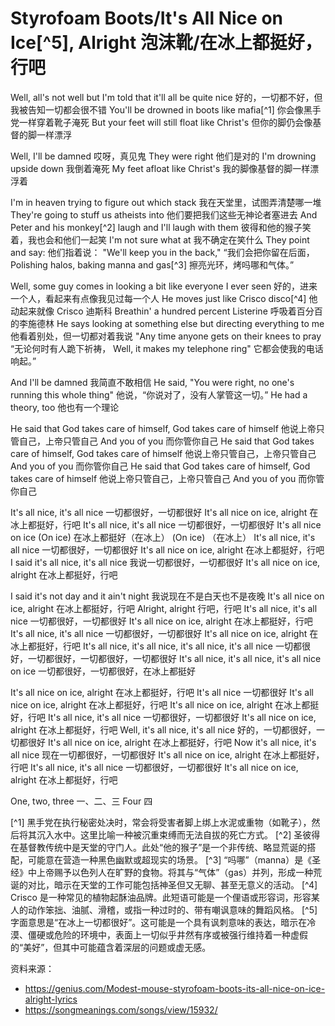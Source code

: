 # Styrofoam Boots/It's All Nice on Ice[^5], Alright 泡沫靴/在冰上都挺好，行吧

Well, all's not well but I'm told that it'll all be quite nice
好的，一切都不好，但我被告知一切都会很不错
You'll be drowned in boots like mafia[^1]
你会像黑手党一样穿着靴子淹死
But your feet will still float like Christ's
但你的脚仍会像基督的脚一样漂浮

Well, I'll be damned
哎呀，真见鬼
They were right
他们是对的
I'm drowning upside down
我倒着淹死
My feet afloat like Christ's
我的脚像基督的脚一样漂浮着

I'm in heaven trying to figure out which stack
我在天堂里，试图弄清楚哪一堆
They're going to stuff us atheists into
他们要把我们这些无神论者塞进去
And Peter and his monkey[^2] laugh and I'll laugh with them
彼得和他的猴子笑着，我也会和他们一起笑
I'm not sure what at
我不确定在笑什么
They point and say:
他们指着说：
"We'll keep you in the back,"
“我们会把你留在后面，
Polishing halos, baking manna and gas[^3]
擦亮光环，烤吗哪和气体。”

Well, some guy comes in looking a bit like everyone I ever seen
好的，进来一个人，看起来有点像我见过每一个人
He moves just like Crisco disco[^4]
他动起来就像 Crisco 迪斯科
Breathin' a hundred percent Listerine
呼吸着百分百的李施德林
He says looking at something else but directing everything to me
他看着别处，但一切都对着我说
"Any time anyone gets on their knees to pray
“无论何时有人跪下祈祷，
Well, it makes my telephone ring"
它都会使我的电话响起。”

And I'll be damned
我简直不敢相信
He said, "You were right, no one's running this whole thing"
他说，“你说对了，没有人掌管这一切。”
He had a theory, too
他也有一个理论

He said that God takes care of himself, God takes care of himself
他说上帝只管自己，上帝只管自己
And you of you
而你管你自己
He said that God takes care of himself, God takes care of himself
他说上帝只管自己，上帝只管自己
And you of you
而你管你自己
He said that God takes care of himself, God takes care of himself
他说上帝只管自己，上帝只管自己
And you of you
而你管你自己

It's all nice, it's all nice
一切都很好，一切都很好
It's all nice on ice, alright
在冰上都挺好，行吧
It's all nice, it's all nice
一切都很好，一切都很好
It's all nice on ice (On ice)
在冰上都挺好（在冰上）
(On ice)
（在冰上）
It's all nice, it's all nice
一切都很好，一切都很好
It's all nice on ice, alright
在冰上都挺好，行吧
I said it's all nice, it's all nice
我说一切都很好，一切都很好
It's all nice on ice, alright
在冰上都挺好，行吧

I said it's not day and it ain't night
我说现在不是白天也不是夜晚
It's all nice on ice, alright
在冰上都挺好，行吧
Alright, alright
行吧，行吧
It's all nice, it's all nice
一切都很好，一切都很好
It's all nice on ice, alright
在冰上都挺好，行吧
It's all nice, it's all nice
一切都很好，一切都很好
It's all nice on ice, alright
在冰上都挺好，行吧
It's all nice, it's all nice, it's all nice, it's all nice
一切都很好，一切都很好，一切都很好，一切都很好
It's all nice, it's all nice, it's all nice on ice
一切都很好，一切都很好，在冰上都挺好

It's all nice on ice, alright
在冰上都挺好，行吧
It's all nice
一切都很好
It's all nice on ice, alright
在冰上都挺好，行吧
It's all nice on ice, alright
在冰上都挺好，行吧
It's all nice, it's all nice
一切都很好，一切都很好
It's all nice on ice, alright
在冰上都挺好，行吧
Well, it's all nice, it's all nice
好的，一切都很好，一切都很好
It's all nice on ice, alright
在冰上都挺好，行吧
Now it's all nice, it's all nice
现在一切都很好，一切都很好
It's all nice on ice, alright
在冰上都挺好，行吧
It's all nice, it's all nice
一切都很好，一切都很好
It's all nice on ice, alright
在冰上都挺好，行吧

One, two, three
一、二、三
Four
四

[^1] 黑手党在执行秘密处决时，常会将受害者脚上绑上水泥或重物（如靴子），然后将其沉入水中。这里比喻一种被沉重束缚而无法自拔的死亡方式。
[^2] 圣彼得在基督教传统中是天堂的守门人。此处“他的猴子”是一个非传统、略显荒诞的搭配，可能意在营造一种黑色幽默或超现实的场景。
[^3] “吗哪”（manna）是《圣经》中上帝赐予以色列人在旷野的食物。将其与“气体”（gas）并列，形成一种荒诞的对比，暗示在天堂的工作可能包括神圣但又无聊、甚至无意义的活动。
[^4] Crisco 是一种常见的植物起酥油品牌。此短语可能是一个俚语或形容词，形容某人的动作笨拙、油腻、滑稽，或指一种过时的、带有嘲讽意味的舞蹈风格。
[^5] 字面意思是“在冰上一切都很好”。这可能是一个具有讽刺意味的表达，暗示在冷漠、僵硬或危险的环境中，表面上一切似乎井然有序或被强行维持着一种虚假的“美好”，但其中可能蕴含着深层的问题或虚无感。


资料来源：
- https://genius.com/Modest-mouse-styrofoam-boots-its-all-nice-on-ice-alright-lyrics
- https://songmeanings.com/songs/view/15932/
